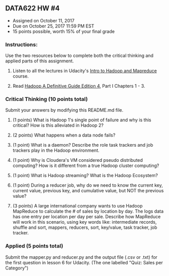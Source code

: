 ## DATA622 HW #4
- Assigned on October 11, 2017
- Due on October 25, 2017 11:59 PM EST
- 15 points possible, worth 15% of your final grade

### Instructions:

Use the two resources below to complete both the critical thinking and applied parts of this assignment.

1. Listen to all the lectures in Udacity's [Intro to Hadoop and Mapreduce](https://www.udacity.com/course/intro-to-hadoop-and-mapreduce--ud617) course.  

2. Read [Hadoop A Definitive Guide Edition 4]( http://javaarm.com/file/apache/Hadoop/books/Hadoop-The.Definitive.Guide_4.edition_a_Tom.White_April-2015.pdf), Part I Chapters 1 - 3.

### Critical Thinking (10 points total)

Submit your answers by modifying this README.md file.

1. (1 points) What is Hadoop 1's single point of failure and why is this critical?  How is this alleviated in Hadoop 2?

2. (2 points) What happens when a data node fails?

3. (1 point) What is a daemon?  Describe the role task trackers and job trackers play in the Hadoop environment.

4. (1 point) Why is Cloudera's VM considered pseudo distributed computing?  How is it different from a true Hadoop cluster computing?

5. (1 point) What is Hadoop streaming? What is the Hadoop Ecosystem?

6. (1 point) During a reducer job, why do we need to know the current key, current value, previous key, and cumulative value, but NOT the previous value?

7. (3 points) A large international company wants to use Hadoop MapReduce to calculate the # of sales by location by day.  The logs data has one entry per location per day per sale.  Describe how MapReduce will work in this scenario, using key words like: intermediate records, shuffle and sort, mappers, reducers, sort, key/value, task tracker, job tracker.  

### Applied (5 points total)

Submit the mapper.py and reducer.py and the output file (.csv or .txt) for the first question in lesson 6 for Udacity.  (The one labelled "Quiz: Sales per Category")
